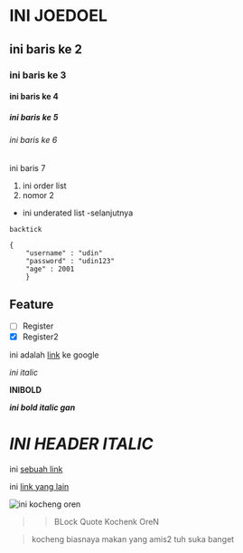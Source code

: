 # INI JOEDOEL
## ini baris ke 2
### ini baris ke 3
#### ini baris ke 4
##### ini baris ke 5
###### ini baris ke 6
ini baris 7

1. ini order list
2. nomor 2

- ini underated list
-selanjutnya

`backtick`
```
{
    "username" : "udin"
    "password" : "udin123"
    "age" : 2001
    }
```
## Feature
- [ ] Register
- [x] Register2

ini adalah [link](https://google.com) ke google

_ini italic_

**INIBOLD**

**_ini bold italic gan_**

# _INI HEADER ITALIC_

ini [sebuah link][alamat1]

ini [link yang lain][alamat2]

[alamat1]: www.facebook.com
[alamat2]: www.twitter.com

![ini kocheng oren](https://i.ytimg.com/vi/V015SjjbYXE/maxresdefault.jpg)

>>BLock Quote Kochenk OreN

>kocheng biasnaya makan yang amis2 tuh suka banget

